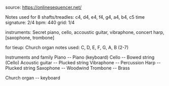 source: https://onlinesequencer.net/

Notes used for 8 shafts/treadles: c4, d4, e4, f4, g4, a4, b4, c5
time signature: 2/4
bpm: 440
grid: 1/4

instruments: Secret piano, cello, accoustic guitar, vibraphone, concert harp, [saxophone, trombone]

for tieup: Church organ
notes used: C, D, E, F, G, A, B (2-7)

Instruments and family
Piano -- Piano (keyboard)
Cello -- Bowed string (Cello)
Acoustic guitar -- Plucked string
Vibraphone -- Percussion
Harp -- Plucked string
Saxophone -- Woodwind
Trombone -- Brass

Church organ -- keyboard